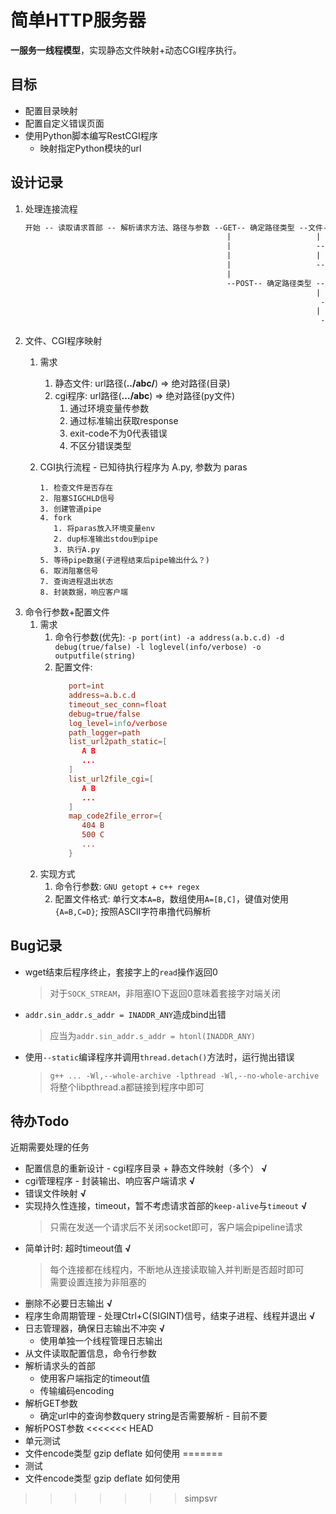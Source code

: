 # 简单HTTP服务器

**一服务一线程模型**，实现静态文件映射+动态CGI程序执行。

## 目标
- 配置目录映射
- 配置自定义错误页面
- 使用Python脚本编写RestCGI程序
  - 映射指定Python模块的url

## 设计记录

1. 处理连接流程
   ```txt
   开始 -- 读取请求首部 -- 解析请求方法、路径与参数 --GET-- 确定路径类型 --文件-- 响应文件 -- 结束
                                                |                   |
                                                |                   --CGI--- 启动CGI程序 -- 读取输出字符串 -- 封装响应内容 -- 结束
                                                |                   |
                                                |                   --其它--  响应404 -- 结束
                                                |
                                                --POST-- 确定路径类型 --文件-- 响应405不运行 -- 结束
                                                                    |
                                                                     --CGI--- 读取请求体 -- 启动CGI程序 -- 读取输出字符串 -- 封装相应内容 -- 结束
                                                                    |
                                                                     --其它-- 响应404 -- 结束
   ```
2. 文件、CGI程序映射
   1. 需求
      1. 静态文件: url路径(**../abc/**) => 绝对路径(目录)  
      2. cgi程序: url路径(**.../abc**) => 绝对路径(py文件)  
         1. 通过环境变量传参数
         2. 通过标准输出获取response
         3. exit-code不为0代表错误
         4. 不区分错误类型
      
   2. CGI执行流程 - 已知待执行程序为 A.py, 参数为 paras
      ```
      1. 检查文件是否存在
      2. 阻塞SIGCHLD信号
      3. 创建管道pipe
      4. fork
         1. 将paras放入环境变量env
         2. dup标准输出stdou到pipe
         3. 执行A.py
      5. 等待pipe数据(子进程结束后pipe输出什么？)
      6. 取消阻塞信号
      7. 查询进程退出状态
      8. 封装数据，响应客户端
      ```
3. 命令行参数+配置文件
   1. 需求
      1. 命令行参数(优先): `-p port(int) -a address(a.b.c.d) -d debug(true/false) -l loglevel(info/verbose) -o outputfile(string)`
      2. 配置文件: 
         ```conf
            port=int
            address=a.b.c.d
            timeout_sec_conn=float
            debug=true/false
            log_level=info/verbose
            path_logger=path
            list_url2path_static=[
               A B
               ...
            ]
            list_url2file_cgi=[
               A B
               ...
            ]
            map_code2file_error={
               404 B
               500 C
               ...
            }
         ```
   2. 实现方式
      1. 命令行参数: `GNU getopt` + `c++ regex`
      2. 配置文件格式: 单行文本`A=B`，数组使用`A=[B,C]`，键值对使用`{A=B,C=D}`; 按照ASCII字符串撸代码解析

## Bug记录
- wget结束后程序终止，套接字上的`read`操作返回0
  > 对于`SOCK_STREAM`，非阻塞IO下返回0意味着套接字对端关闭
- `addr.sin_addr.s_addr = INADDR_ANY`造成bind出错
  > 应当为`addr.sin_addr.s_addr = htonl(INADDR_ANY)`
- 使用`--static`编译程序并调用`thread.detach()`方法时，运行抛出错误
  > `g++ ... -Wl,--whole-archive -lpthread -Wl,--no-whole-archive` 将整个libpthread.a都链接到程序中即可

## 待办Todo
近期需要处理的任务

- 配置信息的重新设计 - cgi程序目录 + 静态文件映射（多个） **√**
- cgi管理程序 - 封装输出、响应客户端请求  **√**
- 错误文件映射    **√**
- 实现持久性连接，timeout，暂不考虑请求首部的`keep-alive`与`timeout`    **√**
  > 只需在发送一个请求后不关闭socket即可，客户端会pipeline请求
- 简单计时: 超时timeout值  **√**
  > 每个连接都在线程内，不断地从连接读取输入并判断是否超时即可  
  > 需要设置连接为非阻塞的
- 删除不必要日志输出 **√**
- 程序生命周期管理 - 处理Ctrl+C(SIGINT)信号，结束子进程、线程并退出 **√**
- 日志管理器，确保日志输出不冲突 **√**
  - 使用单独一个线程管理日志输出
- 从文件读取配置信息，命令行参数
- 解析请求头的首部
  - 使用客户端指定的timeout值
  - 传输编码encoding
- 解析GET参数
  - 确定url中的查询参数query string是否需要解析 - 目前不要
- 解析POST参数
<<<<<<< HEAD
- 单元测试
- 文件encode类型 gzip deflate 如何使用
=======
- 测试
- 文件encode类型 gzip deflate 如何使用
>>>>>>> simpsvr
